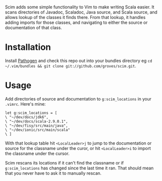 Scim adds some simple functionality to Vim to make writing Scala easier. It scans directories of
Javadoc, Scaladoc, Java source, and Scala source, and allows lookup of the classes it finds there.
From that lookup, it handles adding imports for those classes, and navigating to either the source
or documentation of that class.

Installation
============
Install [Pathogen](http://www.vim.org/scripts/script.php?script_id=2332) and check this repo out
into your bundles directory eg `cd ~/.vim/bundles && git clone git://github.com/groves/scim.git`.

Usage
=====
Add directories of source and documentation to `g:scim_locations` in your `.vimrc`. Here's mine:

    let g:scim_locations = [
    \ "~/dev/docs/jdk6",
    \ "~/dev/docs/scala-2.9.0.1",
    \ "~/dev/fisy/src/main/java",
    \ "~/dev/ionic/src/main/scala"
    \ ]

With that lookup table hit `<LocalLeader>j` to jump to the documentation or source for the classname
under the curor, or hit `<LocalLeader>i` to import the classname under the cursor.

Scim rescans its locations if it can't find the classname or if `g:scim_locations` has changed since
the last time it ran. That should mean that you never have to ask it to manually rescan.

